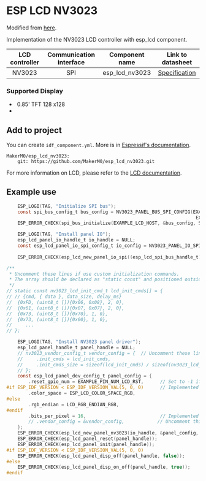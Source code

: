 # ESP LCD NV3023

Modified from [here]().

Implementation of the NV3023 LCD controller with esp_lcd component.

| LCD controller | Communication interface | Component name | Link to datasheet |
| :------------: | :---------------------: | :------------: | :---------------: |
| NV3023        | SPI                     | esp_lcd_nv3023     | [Specification](https://admin.osptek.com/uploads/NV_3023_A_Datasheet_20191218_73d75e6d84.pdf) |

### Supported Display

- ​	0.85' TFT 128 x128
- 


## Add to project

You can create `idf_component.yml`. More is in [Espressif's documentation](https://docs.espressif.com/projects/esp-idf/en/latest/esp32/api-guides/tools/idf-component-manager.html).

```
MakerM0/esp_lcd_nv3023:  
    git: https://github.com/MakerM0/esp_lcd_nv3023.git
```
For more information on LCD, please refer to the [LCD documentation](https://docs.espressif.com/projects/esp-iot-solution/en/latest/display/lcd/index.html).

## Example use

```c
    ESP_LOGI(TAG, "Initialize SPI bus");
    const spi_bus_config_t bus_config = NV3023_PANEL_BUS_SPI_CONFIG(EXAMPLE_PIN_NUM_LCD_PCLK, EXAMPLE_PIN_NUM_LCD_MOSI,
                                                                     EXAMPLE_LCD_H_RES * 80 * sizeof(uint16_t));
    ESP_ERROR_CHECK(spi_bus_initialize(EXAMPLE_LCD_HOST, &bus_config, SPI_DMA_CH_AUTO));

    ESP_LOGI(TAG, "Install panel IO");
    esp_lcd_panel_io_handle_t io_handle = NULL;
    const esp_lcd_panel_io_spi_config_t io_config = NV3023_PANEL_IO_SPI_CONFIG(EXAMPLE_PIN_NUM_LCD_CS, EXAMPLE_PIN_NUM_LCD_DC,
                                                                                example_callback, &example_callback_ctx);
    ESP_ERROR_CHECK(esp_lcd_new_panel_io_spi((esp_lcd_spi_bus_handle_t)EXAMPLE_LCD_HOST, &io_config, &io_handle));

/**
 * Uncomment these lines if use custom initialization commands.
 * The array should be declared as "static const" and positioned outside the function.
 */
// static const nv3023_lcd_init_cmd_t lcd_init_cmds[] = {
// // {cmd, { data }, data_size, delay_ms}
//  {0xFD, (uint8_t []){0x06, 0x08}, 2, 0},
//  {0x61, (uint8_t []){0x07, 0x07}, 2, 0},
//  {0x73, (uint8_t []){0x70}, 1, 0},
//  {0x73, (uint8_t []){0x00}, 1, 0},
//     ...
// };

    ESP_LOGI(TAG, "Install NV3023 panel driver");
    esp_lcd_panel_handle_t panel_handle = NULL;
    // nv3023_vendor_config_t vendor_config = {  // Uncomment these lines if use custom initialization commands
    //     .init_cmds = lcd_init_cmds,
    //     .init_cmds_size = sizeof(lcd_init_cmds) / sizeof(nv3023_lcd_init_cmd_t),
    // };
    const esp_lcd_panel_dev_config_t panel_config = {
        .reset_gpio_num = EXAMPLE_PIN_NUM_LCD_RST,      // Set to -1 if not use
#if ESP_IDF_VERSION < ESP_IDF_VERSION_VAL(5, 0, 0)      // Implemented by LCD command `36h`
        .color_space = ESP_LCD_COLOR_SPACE_RGB,
#else
        .rgb_endian = LCD_RGB_ENDIAN_RGB,
#endif
        .bits_per_pixel = 16,                           // Implemented by LCD command `3Ah` (12/16/18)
        // .vendor_config = &vendor_config,            // Uncomment this line if use custom initialization commands
    };
    ESP_ERROR_CHECK(esp_lcd_new_panel_nv3023(io_handle, &panel_config, &panel_handle));
    ESP_ERROR_CHECK(esp_lcd_panel_reset(panel_handle));
    ESP_ERROR_CHECK(esp_lcd_panel_init(panel_handle));
#if ESP_IDF_VERSION < ESP_IDF_VERSION_VAL(5, 0, 0)
    ESP_ERROR_CHECK(esp_lcd_panel_disp_off(panel_handle, false));
#else
    ESP_ERROR_CHECK(esp_lcd_panel_disp_on_off(panel_handle, true));
#endif
```
